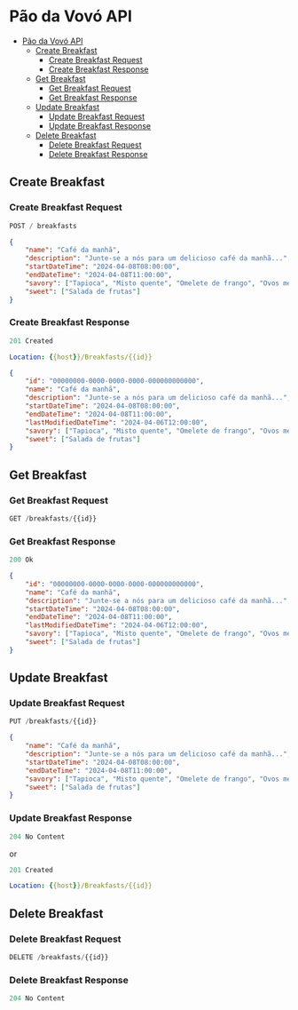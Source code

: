 # Pão da Vovó API

-   [Pão da Vovó API](#pao-da-vovo-api)
    -   [Create Breakfast](#create-breakfast)
        -   [Create Breakfast Request](#create-breakfast-request)
        -   [Create Breakfast Response](#create-breakfast-response)
    -   [Get Breakfast](#get-breakfast)
        -   [Get Breakfast Request](#get-breakfast-request)
        -   [Get Breakfast Response](#get-breakfast-response)
    -   [Update Breakfast](#update-breakfast)
        -   [Update Breakfast Request](#update-breakfast-request)
        -   [Update Breakfast Response](#update-breakfast-response)
    -   [Delete Breakfast](#delete-breakfast)
        -   [Delete Breakfast Request](#delete-breakfast-request)
        -   [Delete Breakfast Response](#delete-breakfast-response)

## Create Breakfast

### Create Breakfast Request

```js
POST / breakfasts
```

```json
{
    "name": "Café da manhã",
    "description": "Junte-se a nós para um delicioso café da manhã...",
    "startDateTime": "2024-04-08T08:00:00",
    "endDateTime": "2024-04-08T11:00:00",
    "savory": ["Tapioca", "Misto quente", "Omelete de frango", "Ovos mexidos"],
    "sweet": ["Salada de frutas"]
}
```

### Create Breakfast Response

```js
201 Created
```

```yml
Location: {{host}}/Breakfasts/{{id}}
```

```json
{
    "id": "00000000-0000-0000-0000-000000000000",
    "name": "Café da manhã",
    "description": "Junte-se a nós para um delicioso café da manhã...",
    "startDateTime": "2024-04-08T08:00:00",
    "endDateTime": "2024-04-08T11:00:00",
    "lastModifiedDateTime": "2024-04-06T12:00:00",
    "savory": ["Tapioca", "Misto quente", "Omelete de frango", "Ovos mexidos"],
    "sweet": ["Salada de frutas"]
}
```

## Get Breakfast

### Get Breakfast Request

```js
GET /breakfasts/{{id}}
```

### Get Breakfast Response

```js
200 Ok
```

```json
{
    "id": "00000000-0000-0000-0000-000000000000",
    "name": "Café da manhã",
    "description": "Junte-se a nós para um delicioso café da manhã...",
    "startDateTime": "2024-04-08T08:00:00",
    "endDateTime": "2024-04-08T11:00:00",
    "lastModifiedDateTime": "2024-04-06T12:00:00",
    "savory": ["Tapioca", "Misto quente", "Omelete de frango", "Ovos mexidos"],
    "sweet": ["Salada de frutas"]
}
```

## Update Breakfast

### Update Breakfast Request

```js
PUT /breakfasts/{{id}}
```

```json
{
    "name": "Café da manhã",
    "description": "Junte-se a nós para um delicioso café da manhã...",
    "startDateTime": "2024-04-08T08:00:00",
    "endDateTime": "2024-04-08T11:00:00",
    "savory": ["Tapioca", "Misto quente", "Omelete de frango", "Ovos mexidos"],
    "sweet": ["Salada de frutas"]
}
```

### Update Breakfast Response

```js
204 No Content
```

or

```js
201 Created
```

```yml
Location: {{host}}/Breakfasts/{{id}}
```

## Delete Breakfast

### Delete Breakfast Request

```js
DELETE /breakfasts/{{id}}
```

### Delete Breakfast Response

```js
204 No Content
```
